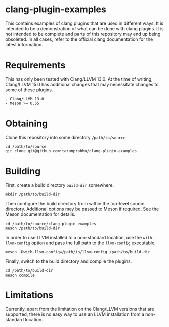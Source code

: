 # clang-plugin-examples

This contains examples of clang plugins that are used in different ways. It is 
intended to be a demonstration of what can be done with clang plugins. It is 
not intended to be complete and parts of this repository may end up being 
obsoleted. In all cases, refer to the official clang documentation for the 
latest information.

# Requirements

This has only been tested with Clang/LLVM 13.0. At the time of writing, 
Clang/LLVM 15.0 has additional changes that may necessitate changes to some 
of these plugins.

    - Clang/LLVM 13.0
    - Meson >= 0.55

# Obtaining

Clone this repository into some directory `/path/to/source`

```
cd /path/to/source
git clone git@github.com:tarunprabhu/clang-plugin-examples
```

# Building

First, create a build directory `build-dir` somewhere.

```
mkdir /path/to/build-dir
```

Then configure the build directory from within the top-level source directory.
Additional options may be passed to Meson if required. See the Meson 
documentation for details.

```
cd /path/to/source/clang-plugin-examples
meson /path/to/build-dir
```

In order to use LLVM installed to a non-standard location, use the 
`with-llvm-config` option and pass the full path to the `llvm-config` executable.

```
meson -Dwith-llvm-config=/path/to/llvm-config /path/to/build-dir
```

Finally, switch to the build directory and compile the plugins.

```
cd /path/to/build-dir
meson compile
```

# Limitations

Currently, apart from the limitation on the Clang/LLVM versions that are 
supported, there is no easy way to use an LLVM installation from a 
non-standard location.
